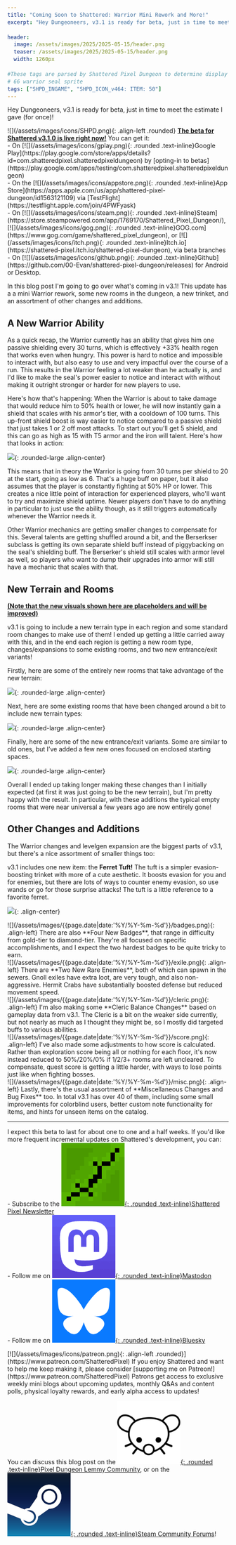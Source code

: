 ```yaml
---
title: "Coming Soon to Shattered: Warrior Mini Rework and More!"
excerpt: "Hey Dungeoneers, v3.1 is ready for beta, just in time to meet the estimate I gave (for once)! In this blog post I'm going to go over what's coming in v3.1! This update has a a mini Warrior rework, some new rooms in the dungeon, a new trinket, and an assortment of other changes and additions."

header:
  image: /assets/images/2025/2025-05-15/header.png
  teaser: /assets/images/2025/2025-05-15/header.png
  width: 1260px

#These tags are parsed by Shattered Pixel Dungeon to determine display in its news feed
# 66 warrior seal sprite
tags: ["SHPD_INGAME", "SHPD_ICON_v464: ITEM: 50"]
---
```


Hey Dungeoneers, v3.1 is ready for beta, just in time to meet the estimate I gave (for once)!

<div markdown="1" class="img-text">
![](/assets/images/icons/SHPD.png){: .align-left .rounded} <b><u>The beta for Shattered v3.1.0 is live right now!</u></b> You can get it:<br>- On [![](/assets/images/icons/gplay.png){: .rounded .text-inline}Google Play](https://play.google.com/store/apps/details?id=com.shatteredpixel.shatteredpixeldungeon) by [opting-in to betas](https://play.google.com/apps/testing/com.shatteredpixel.shatteredpixeldungeon)<br>- On the [![](/assets/images/icons/appstore.png){: .rounded .text-inline}App Store](https://apps.apple.com/us/app/shattered-pixel-dungeon/id1563121109) via [TestFlight](https://testflight.apple.com/join/4PWFyask)<br>- On [![](/assets/images/icons/steam.png){: .rounded .text-inline}Steam](https://store.steampowered.com/app/1769170/Shattered_Pixel_Dungeon/), [![](/assets/images/icons/gog.png){: .rounded .text-inline}GOG.com](https://www.gog.com/game/shattered_pixel_dungeon), or [![](/assets/images/icons/itch.png){: .rounded .text-inline}Itch.io](https://shattered-pixel.itch.io/shattered-pixel-dungeon), via beta branches<br>- On [![](/assets/images/icons/github.png){: .rounded .text-inline}Github](https://github.com/00-Evan/shattered-pixel-dungeon/releases) for Android or Desktop.
</div>

In this blog post I'm going to go over what's coming in v3.1! This update has a a mini Warrior rework, some new rooms in the dungeon, a new trinket, and an assortment of other changes and additions.

## A New Warrior Ability

As a quick recap, the Warrior currently has an ability that gives him one passive shielding every 30 turns, which is effectively +33% health regen that works even when hungry. This power is hard to notice and impossible to interact with, but also easy to use and very impactful over the course of a run. This results in the Warrior feeling a lot weaker than he actually is, and I'd like to make the seal's power easier to notice and interact with without making it outright stronger or harder for new players to use.

Here's how that's happening: When the Warrior is about to take damage that would reduce him to 50% health or lower, he will now instantly gain a shield that scales with his armor's tier, with a cooldown of 100 turns. This up-front shield boost is way easier to notice compared to a passive shield that just takes 1 or 2 off most attacks. To start out you'll get 5 shield, and this can go as high as 15 with T5 armor and the iron will talent. Here's how that looks in action:

![](/assets/images/{{page.date|date:'%Y/%Y-%m-%d'}}/warrior-shield.gif){: .rounded-large .align-center}

This means that in theory the Warrior is going from 30 turns per shield to 20 at the start, going as low as 6. That's a huge buff on paper, but it also assumes that the player is constantly fighting at 50% HP or lower. This creates a nice little point of interaction for experienced players, who'll want to try and maximize shield uptime. Newer players don't have to do anything in particular to just use the ability though, as it still triggers automatically whenever the Warrior needs it.

Other Warrior mechanics are getting smaller changes to compensate for this. Several talents are getting shuffled around a bit, and the Berserkser subclass is getting its own separate shield buff instead of piggybacking on the seal's shielding buff. The Berserker's shield still scales with armor level as well, so players who want to dump their upgrades into armor will still have a mechanic that scales with that.

## New Terrain and Rooms

<b><u>(Note that the new visuals shown here are placeholders and will be improved)</u></b>

v3.1 is going to include a new terrain type in each region and some standard room changes to make use of them! I ended up getting a little carried away with this, and in the end each region is getting a new room type, changes/expansions to some existing rooms, and two new entrance/exit variants!

Firstly, here are some of the entirely new rooms that take advantage of the new terrain:

![](/assets/images/{{page.date|date:'%Y/%Y-%m-%d'}}/levelgen-1.png){: .rounded-large .align-center}

Next, here are some existing rooms that have been changed around a bit to include new terrain types:

![](/assets/images/{{page.date|date:'%Y/%Y-%m-%d'}}/levelgen-2.png){: .rounded-large .align-center}

Finally, here are some of the new entrance/exit variants. Some are similar to old ones, but I’ve added a few new ones focused on enclosed starting spaces.

![](/assets/images/{{page.date|date:'%Y/%Y-%m-%d'}}/levelgen-3.png){: .rounded-large .align-center}

Overall I ended up taking longer making these changes than I initially expected (at first it was just going to be the new terrain), but I'm pretty happy with the result. In particular, with these additions the typical empty rooms that were near universal a few years ago are now entirely gone!

## Other Changes and Additions

The Warrior changes and levelgen expansion are the biggest parts of v3.1, but there's a nice assortment of smaller things too:

v3.1 includes one new item: the **Ferret Tuft!** The tuft is a simpler evasion-boosting trinket with more of a cute aesthetic. It boosts evasion for you and for enemies, but there are lots of ways to counter enemy evasion, so use wands or go for those surprise attacks! The tuft is a little reference to a favorite ferret.

![](/assets/images/{{page.date|date:'%Y/%Y-%m-%d'}}/ferret-tuft.png){: .align-center}

<div markdown="1" class="img-text">
![](/assets/images/{{page.date|date:'%Y/%Y-%m-%d'}}/badges.png){: .align-left}
There are also **Four New Badges**, that range in difficulty from gold-tier to diamond-tier. They're all focused on specific accomplishments, and I expect the two hardest badges to be quite tricky to earn.
</div>

<div markdown="1" class="img-text">
![](/assets/images/{{page.date|date:'%Y/%Y-%m-%d'}}/exile.png){: .align-left}
There are **Two New Rare Enemies**, both of which can spawn in the sewers. Gnoll exiles have extra loot, are very tough, and also non-aggressive. Hermit Crabs have substantially boosted defense but reduced movement speed.
</div>

<div markdown="1" class="img-text">
![](/assets/images/{{page.date|date:'%Y/%Y-%m-%d'}}/cleric.png){: .align-left}
I'm also making some **Cleric Balance Changes** based on gameplay data from v3.1. The Cleric is a bit on the weaker side currently, but not nearly as much as I thought they might be, so I mostly did targeted buffs to various abilities.
</div>

<div markdown="1" class="img-text">
![](/assets/images/{{page.date|date:'%Y/%Y-%m-%d'}}/score.png){: .align-left}
I've also made some adjustments to how score is calculated. Rather than exploration score being all or nothing for each floor, it's now instead reduced to 50%/20%/0% if 1/2/3+ rooms are left uncleared. To compensate, quest score is getting a little harder, with ways to lose points just like when fighting bosses.
</div>

<div markdown="1" class="img-text">
![](/assets/images/{{page.date|date:'%Y/%Y-%m-%d'}}/misc.png){: .align-left}
Lastly, there's the usual assortment of **Miscellaneous Changes and Bug Fixes** too. In total v3.1 has over 40 of them, including some small improvements for colorblind users, better custom note functionality for items, and hints for unseen items on the catalog.
</div>

---

I expect this beta to last for about one to one and a half weeks. If you'd like more frequent incremental updates on Shattered's development, you can:<br>- Subscribe to the [![](/assets/images/icons/avatar.png){: .rounded .text-inline}Shattered Pixel Newsletter](/newsletter)<br>- Follow me on [![](/assets/images/icons/mastodon.png){: .rounded .text-inline}Mastodon](https://mastodon.gamedev.place/@ShatteredPixel)<br>- Follow me on [![](/assets/images/icons/bluesky.png){: .rounded .text-inline}Bluesky](https://bsky.app/profile/shatteredpixel.com)

<div markdown="1" style="display: inline-block;">
[![](/assets/images/icons/patreon.png){: .align-left .rounded}](https://www.patreon.com/ShatteredPixel) If you enjoy Shattered and want to help me keep making it, please consider [supporting me on Patreon!](https://www.patreon.com/ShatteredPixel) Patrons get access to exclusive weekly mini blogs about upcoming updates, monthly Q&As and content polls, physical loyalty rewards, and early alpha access to updates!
</div>

You can discuss this blog post on the [![](/assets/images/icons/lemmy.png){: .rounded .text-inline}Pixel Dungeon Lemmy Community](https://lemmy.world/post/29719394), or on the [![](/assets/images/icons/steam.png){: .rounded .text-inline}Steam Community Forums](https://steamcommunity.com/games/1769170/announcements/detail/542231678008951217)!